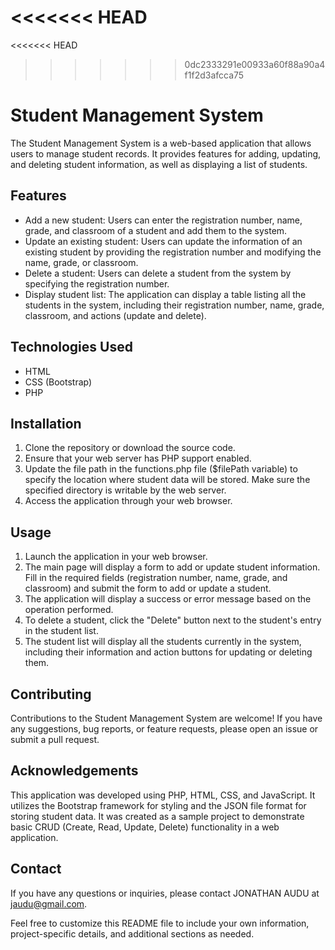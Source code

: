 <<<<<<< HEAD
=======
<<<<<<< HEAD
>>>>>>> 0dc2333291e00933a60f88a90a4f1f2d3afcca75
# Student Management System

The Student Management System is a web-based application that allows users to manage student records. It provides features for adding, updating, and deleting student information, as well as displaying a list of students.

## Features

<ul>
<li> Add a new student: Users can enter the registration number, name, grade, and
 classroom of a student and add them to the system.</li>
<li>Update an existing student: Users can update the information of an existing 
student by providing the registration number and modifying the name, grade, or classroom.</li>
<li>Delete a student: Users can delete a student from the system by 
specifying the registration number.</li>
<li>Display student list: The application can display a table listing all the 
students in the system, including their registration number, name, grade,
classroom, and actions (update and delete).</li>
</ul>

## Technologies Used

<ul>
<li>HTML</li>
<li>CSS (Bootstrap)</li>
<li>PHP</li>
</ul>

## Installation
<ol>
<li>Clone the repository or download the source code.</li>
<li>Ensure that your web server has PHP support enabled.</li>
<li>Update the file path in the functions.php file ($filePath variable) 
to specify the location where student data will be stored.
Make sure the specified directory is writable by the web server.</li>
<li>Access the application through your web browser.</li>
</ol>

## Usage

<ol>
<li>Launch the application in your web browser.</li>
<li>The main page will display a form to add or update student information.
Fill in the required fields (registration number, name, grade, and classroom)
and submit the form to add or update a student.</li>
<li>The application will display a success or
error message based on the operation performed.</li>
<li>To delete a student, click the "Delete" button next to the
student's entry in the student list.</li>
<li>The student list will display all the students currently in the system, including their
information and action buttons for updating or deleting them.</li>
</ol>

## Contributing

Contributions to the Student Management System are welcome! If you have any suggestions, bug reports, or feature requests,
please open an issue or submit a pull request.

## Acknowledgements

This application was developed using PHP, HTML, CSS, and JavaScript. It utilizes the Bootstrap framework for styling and the JSON file format for storing student data.
It was created as a sample project to
demonstrate basic CRUD (Create, Read, Update, Delete) functionality
in a web application.

## Contact

If you have any questions or inquiries, please contact JONATHAN AUDU at jaudu@gmail.com.

Feel free to customize this README file to include your own information,
project-specific details, and additional sections as needed.


